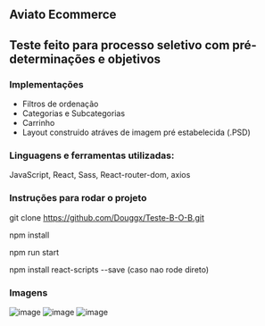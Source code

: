 ##  Aviato Ecommerce

## Teste feito para processo seletivo com pré-determinações e objetivos

### Implementações

- Filtros de ordenação
- Categorias e Subcategorias
- Carrinho
- Layout construido atráves de imagem pré estabelecida (.PSD)

### Linguagens e ferramentas utilizadas: 
JavaScript, React, Sass, React-router-dom, axios

### Instruções para rodar o projeto

git clone https://github.com/Douggx/Teste-B-O-B.git

npm install 

npm run start

npm install react-scripts --save (caso nao rode direto)

### Imagens

![image](https://user-images.githubusercontent.com/103120880/188523357-78f3332b-c6dc-47be-ad91-585c833f66ac.png)
![image](https://user-images.githubusercontent.com/103120880/188523385-5a0ed75e-397d-48cf-a6ac-1dac109b7101.png)
![image](https://user-images.githubusercontent.com/103120880/188523438-7f2e1381-08ae-4a70-a6a4-bd6d61a4990f.png)


